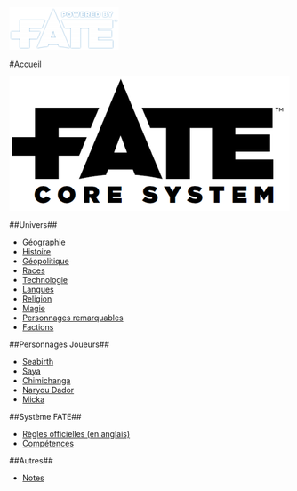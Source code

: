 [![Logo Fate Accueil](ressources/img/power_fate.png)](/index.html)

#Accueil

![Logo Fate](ressources/img/fate_logo.png)

##Univers##
* [Géographie](univ/geographie.html)
* [Histoire](univ/histoire.html)
* [Géopolitique](univ/geopolitique.html)
* [Races](univ/races.html)
* [Technologie](univ/technologie.html)
* [Langues](univ/langues.html)
* [Religion](univ/religion.html)
* [Magie](univ/magie.html)
* [Personnages remarquables](univ/perso_remarq.html)
* [Factions](univ/factions.html)

##Personnages Joueurs##
* [Seabirth](pc/seabirth.html)
* [Saya](pc/saya.html)
* [Chimichanga](pc/chimichanga.html)
* [Naryou Dador](pc/naryou_dador.html)
* [Micka](pc/micka.html)

##Système FATE##
* [Règles officielles (en anglais)](ressources/docs/Fate_Core_Electronic.pdf)
* [Compétences](fate/skills.html)

##Autres##
* [Notes](notes.html)